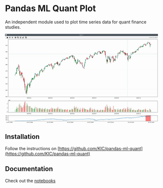 # Pandas ML Quant Plot

An independent module used to plot time series data for quant finance studies. 
 
![showcase][ghi1]
 
## Installation
Follow the instructions on [https://github.com/KIC/pandas-ml-quant](https://github.com/KIC/pandas-ml-quant)

## Documentation
Check out the [notebooks][ghl1]

[ghl1]: ./examples
[ghi1]: ../.readme/videos/ta_plot.gif
